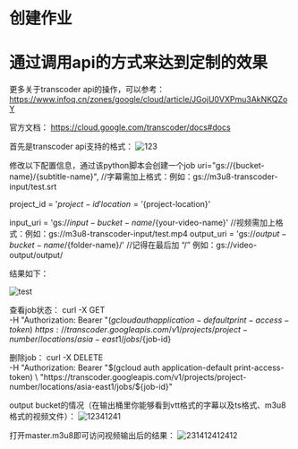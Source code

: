 # 创建作业
# 通过调用api的方式来达到定制的效果

更多关于transcoder api的操作，可以参考：
https://www.infoq.cn/zones/google/cloud/article/JGojU0VXPmu3AkNKQZoY

官方文档：
https://cloud.google.com/transcoder/docs#docs

首先是transcoder api支持的格式：
![123](https://user-images.githubusercontent.com/51317683/141058529-38ab2aa7-bc68-4eca-9d31-24f04473c802.png)

修改以下配置信息，通过该python脚本会创建一个job
uri="gs://{bucket-name}/{subtitle-name}",     //字幕需加上格式：例如：gs://m3u8-transcoder-input/test.srt

project_id = '${project-id}'
location = '${project-location}'

input_uri = 'gs://${input-bucket-name}/${your-video-name}'          //视频需加上格式：例如：gs://m3u8-transcoder-input/test.mp4
output_uri = 'gs://${output-bucket-name}/${folder-name}/'          //记得在最后加 “/”   例如：gs://video-output/output/

结果如下：

![test](https://user-images.githubusercontent.com/51317683/141058654-194ad48d-53f1-4f62-96ba-0b3fafd9d4b4.png)

查看job状态：
curl -X GET \
-H "Authorization: Bearer "$(gcloud auth application-default print-access-token) \
https://transcoder.googleapis.com/v1/projects/project-number/locations/asia-east1/jobs/${job-id}

删除job：
curl -X DELETE \
-H "Authorization: Bearer "$(gcloud auth application-default print-access-token) \
"https://transcoder.googleapis.com/v1/projects/project-number/locations/asia-east1/jobs/${job-id}"

output bucket的情况（在输出桶里你能够看到vtt格式的字幕以及ts格式、m3u8格式的视频文件）：
![12341241](https://user-images.githubusercontent.com/51317683/141058884-50cb1b92-63c0-4015-9003-4ffda906b5ae.png)

打开master.m3u8即可访问视频输出后的结果：
![231412412412](https://user-images.githubusercontent.com/51317683/141058903-c226f392-05c2-4a7f-a8f6-0d40ffaa3670.png)


